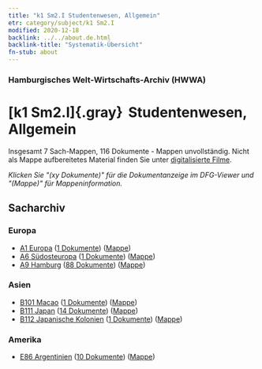 ```yaml
---
title: "k1 Sm2.I Studentenwesen, Allgemein"
etr: category/subject/k1 Sm2.I
modified: 2020-12-18
backlink: ../../about.de.html
backlink-title: "Systematik-Übersicht"
fn-stub: about
---
```


### Hamburgisches Welt-Wirtschafts-Archiv (HWWA)
# [k1 Sm2.I]{.gray}&#8201; Studentenwesen, Allgemein&#160; 




Insgesamt 7 Sach-Mappen, 116 Dokumente - Mappen unvollständig.
Nicht als Mappe aufbereitetes Material finden Sie unter [digitalisierte Filme](/film/h1_sh).

_Klicken Sie "(xy Dokumente)" für die Dokumentanzeige im DFG-Viewer und "(Mappe)" für Mappeninformation._

## Sacharchiv




### Europa

- [A1 Europa](../../../geo/about.de.html#A1) (<a href="https://dfg-viewer.de/show/?tx_dlf[id]=https://pm20.zbw.eu/mets/sh/1408xx/140892/1447xx/144716/public.mets.de.xml" target="_blank">1 Dokumente</a>) ([Mappe](http://purl.org/pressemappe20/folder/sh/140892,144716))
- [A6 Südosteuropa](../../../geo/about.de.html#A6) (<a href="https://dfg-viewer.de/show/?tx_dlf[id]=https://pm20.zbw.eu/mets/sh/1409xx/140900/1447xx/144716/public.mets.de.xml" target="_blank">1 Dokumente</a>) ([Mappe](http://purl.org/pressemappe20/folder/sh/140900,144716))
- [A9 Hamburg](../../../geo/about.de.html#A9) (<a href="https://dfg-viewer.de/show/?tx_dlf[id]=https://pm20.zbw.eu/mets/sh/1409xx/140905/1447xx/144716/public.mets.de.xml" target="_blank">88 Dokumente</a>) ([Mappe](http://purl.org/pressemappe20/folder/sh/140905,144716))

### Asien

- [B101 Macao](../../../geo/about.de.html#B101) (<a href="https://dfg-viewer.de/show/?tx_dlf[id]=https://pm20.zbw.eu/mets/sh/1412xx/141267/1447xx/144716/public.mets.de.xml" target="_blank">1 Dokumente</a>) ([Mappe](http://purl.org/pressemappe20/folder/sh/141267,144716))
- [B111 Japan](../../../geo/about.de.html#B111) (<a href="https://dfg-viewer.de/show/?tx_dlf[id]=https://pm20.zbw.eu/mets/sh/1412xx/141272/1447xx/144716/public.mets.de.xml" target="_blank">14 Dokumente</a>) ([Mappe](http://purl.org/pressemappe20/folder/sh/141272,144716))
- [B112 Japanische Kolonien](../../../geo/about.de.html#B112) (<a href="https://dfg-viewer.de/show/?tx_dlf[id]=https://pm20.zbw.eu/mets/sh/1412xx/141273/1447xx/144716/public.mets.de.xml" target="_blank">1 Dokumente</a>) ([Mappe](http://purl.org/pressemappe20/folder/sh/141273,144716))

### Amerika

- [E86 Argentinien](../../../geo/about.de.html#E86) (<a href="https://dfg-viewer.de/show/?tx_dlf[id]=https://pm20.zbw.eu/mets/sh/1416xx/141692/1447xx/144716/public.mets.de.xml" target="_blank">10 Dokumente</a>) ([Mappe](http://purl.org/pressemappe20/folder/sh/141692,144716))


